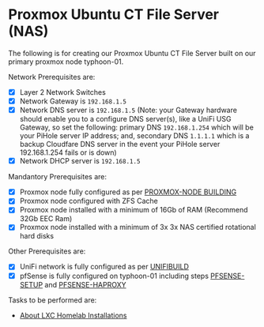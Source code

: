 # Proxmox Ubuntu CT File Server (NAS)
The following is for creating our Proxmox Ubuntu CT File Server built on our primary proxmox node typhoon-01.

Network Prerequisites are:
- [x] Layer 2 Network Switches
- [x] Network Gateway is `192.168.1.5`
- [x] Network DNS server is `192.168.1.5` (Note: your Gateway hardware should enable you to a configure DNS server(s), like a UniFi USG Gateway, so set the following: primary DNS `192.168.1.254` which will be your PiHole server IP address; and, secondary DNS `1.1.1.1` which is a backup Cloudfare DNS server in the event your PiHole server 192.168.1.254 fails or is down)
- [x] Network DHCP server is `192.168.1.5`

Mandantory Prerequisites are:
- [x] Proxmox node fully configured as per [PROXMOX-NODE BUILDING](https://github.com/ahuacate/proxmox-node/blob/master/README.md#proxmox-node-building)
- [x] Proxmox node configured with ZFS Cache
- [x] Proxmox node installed with a minimum of 16Gb of RAM (Recommend 32Gb EEC Ram)
- [x] Proxmox node installed with a minimum of 3x 3x NAS certified rotational hard disks

Other Prerequisites are:
- [x] UniFi network is fully configured as per [UNIFIBUILD](https://github.com/ahuacate/unifibuild)
- [x] pfSense is fully configured on typhoon-01 including steps [PFSENSE-SETUP](https://github.com/ahuacate/pfsense-setup) and [PFSENSE-HAPROXY](https://github.com/ahuacate/pfsense-haproxy)

Tasks to be performed are:
- [About LXC Homelab Installations](#about-lxc-homelab-installations)
